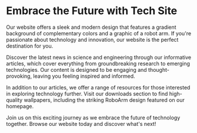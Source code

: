<!--font:Open Sans-->

# Embrace the Future with Tech Site

Our website offers a sleek and modern design that features a gradient background of complementary colors and a graphic of a robot arm. If you're passionate about technology and innovation, our website is the perfect destination for you.

Discover the latest news in science and engineering through our informative articles, which cover everything from groundbreaking research to emerging technologies. Our content is designed to be engaging and thought-provoking, leaving you feeling inspired and informed.

In addition to our articles, we offer a range of resources for those interested in exploring technology further. Visit our downloads section to find high-quality wallpapers, including the striking RoboArm design featured on our homepage.

Join us on this exciting journey as we embrace the future of technology together. Browse our website today and discover what's next!

<!--

Write me markdown content of website with wallpaper:

"A wallpaper with a simple graphic of a robot arm, against a gradient background of two complementary colors."

The header of the page should not be copy of the text but rather a real content of the website which is using this wallpaper.


---


# RoboArm Wallpaper

Welcome to our website featuring a simple yet striking wallpaper design of a robotic arm against a gradient background of two complementary colors. This wallpaper is perfect for those who love minimalistic designs with a touch of futuristic vibe.

The robot arm in the wallpaper represents technology and innovation, while the gradient background adds depth and dimension to the overall look. The combination of two complementary colors creates a harmonious balance that is pleasing to the eye.

Our wallpaper is available for download in various sizes to fit your desktop or mobile device. Whether you're a tech enthusiast or just looking for a cool new wallpaper, our RoboArm design is sure to impress.

Download now and add a touch of modernity to your digital space!


---


Heading should not include word "wallpaper". The website should not be about the wallpaper itself, wallpaper is just a related background, rewrite whole content.


---


# Welcome to Our Futuristic Website

Our website features a sleek and modern design with a background of a robot arm graphic against a gradient of complementary colors. This design is perfect for those who appreciate minimalist aesthetics with a futuristic twist.

As you explore our website, you'll discover a range of content that reflects our passion for technology and innovation. From the latest news in science and engineering to insightful articles on cutting-edge research, we strive to provide our readers with engaging and thought-provoking content.

In addition to our informative articles, we also offer a variety of resources for those interested in exploring the world of technology further. Our downloads section includes a selection of high-quality wallpapers, including the striking RoboArm design featured on our homepage.

So whether you're a tech enthusiast or simply curious about the latest advancements in science and engineering, we invite you to join us on this exciting journey of discovery. Browse our website today and experience the future of technology!


---


Heading is too long, rewrite whole content.


---


# Discover the Future of Technology on Our Website

Experience a futuristic aesthetic with our sleek and modern website design featuring a gradient background of complementary colors and a graphic of a robot arm. Our website is the perfect destination for those who are passionate about technology and innovation.

Explore our collection of informative articles covering the latest news in science and engineering, as well as insightful pieces on cutting-edge research. We strive to provide engaging and thought-provoking content that will leave you inspired and informed.

In addition to our articles, we offer a variety of resources for those interested in delving deeper into the world of technology. Check out our downloads section where you'll find high-quality wallpapers, including the striking RoboArm design featured on our homepage.

Join us on this exciting journey of discovery as we explore the future of technology together. Browse our website today and discover what's next!


---


Heading is too long, rewrite whole content.


---


# Embrace the Future with Our Technology Website

Our website offers a sleek and modern design that features a gradient background of complementary colors and a graphic of a robot arm. If you're passionate about technology and innovation, our website is the perfect destination for you.

Discover the latest news in science and engineering through our informative articles, which cover everything from groundbreaking research to emerging technologies. Our content is designed to be engaging and thought-provoking, leaving you feeling inspired and informed.

In addition to our articles, we offer a range of resources for those interested in exploring technology further. Visit our downloads section to find high-quality wallpapers, including the striking RoboArm design featured on our homepage.

Join us on this exciting journey as we embrace the future of technology together. Browse our website today and discover what's next!


---


Write me a Google font which is best fitting for the website.

Pick from the list:
- Raleway
- Alegreya
- Futura
- Open Sans
- Inter
- Orbitron
- Dancing Script
- Lobster
- Poppins
- Barlow Condensed
- IBM Plex Sans
- Great Vibes
- Roboto
- Montserrat
- Playfair Display
- Exo 2
- Lato


Write just the font name nothing else.


---


Open Sans

-->
